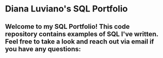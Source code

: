 # Diana Luviano's SQL Portfolio

## Welcome to my SQL Portfolio! This code repository contains examples of SQL I've written. Feel free to take a look and reach out via email if you have any questions:
